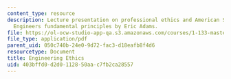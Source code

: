 ```yaml
---
content_type: resource
description: Lecture presentation on professional ethics and American Society of Civil
  Engineers fundamental principles by Eric Adams.
file: https://ol-ocw-studio-app-qa.s3.amazonaws.com/courses/1-133-masters-of-engineering-concepts-of-engineering-practice-fall-2007/403bffd0d2d0112850aac7fb2ca28557_lec_18.pdf
file_type: application/pdf
parent_uid: 050c740b-24e0-9d72-fac3-d18eafb8f4d6
resourcetype: Document
title: Engineering Ethics
uid: 403bffd0-d2d0-1128-50aa-c7fb2ca28557
---
```

